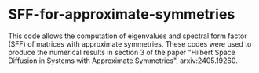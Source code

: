 # SFF-for-approximate-symmetries
This code allows the computation of eigenvalues and spectral form factor (SFF) of matrices with approximate symmetries. These codes were used to produce the numerical results in section 3 of the paper "Hilbert Space Diffusion in Systems with Approximate Symmetries", arxiv:2405.19260. 
